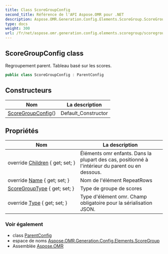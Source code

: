 ```yaml
---
title: Class ScoreGroupConfig
second_title: Référence de l'API Aspose.OMR pour .NET
description: Aspose.OMR.Generation.Config.Elements.ScoreGroup.ScoreGroupConfig classe. Regroupement parent. Tableau basé sur les scores.
type: docs
weight: 300
url: /fr/net/aspose.omr.generation.config.elements.scoregroup/scoregroupconfig/
---
```

## ScoreGroupConfig class

Regroupement parent. Tableau basé sur les scores.

```csharp
public class ScoreGroupConfig : ParentConfig
```

## Constructeurs

| Nom | La description |
| --- | --- |
| [ScoreGroupConfig](scoregroupconfig/)() | Default_Constructor |

## Propriétés

| Nom | La description |
| --- | --- |
| override [Children](../../aspose.omr.generation.config.elements.scoregroup/scoregroupconfig/children/) { get; set; } | Éléments omr enfants. Dans la plupart des cas, positionné à l'intérieur du parent ou en dessous. |
| override [Name](../../aspose.omr.generation.config.elements.scoregroup/scoregroupconfig/name/) { get; set; } | Nom de l'élément RepeatRows |
| [ScoreGroupType](../../aspose.omr.generation.config.elements.scoregroup/scoregroupconfig/scoregrouptype/) { get; set; } | Type de groupe de scores |
| override [Type](../../aspose.omr.generation.config.elements.scoregroup/scoregroupconfig/type/) { get; set; } | Type d'élément omr. Champ obligatoire pour la sérialisation JSON. |

### Voir également

* class [ParentConfig](../../aspose.omr.generation.config/parentconfig/)
* espace de noms [Aspose.OMR.Generation.Config.Elements.ScoreGroup](../../aspose.omr.generation.config.elements.scoregroup/)
* Assemblée [Aspose.OMR](../../)


